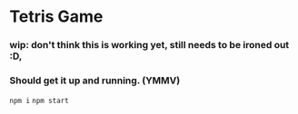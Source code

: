 # Tetris Game

### wip: don't think this is working yet, still needs to be ironed out :D, 

### Should get it up and running. (YMMV)
`npm i`
`npm start`
